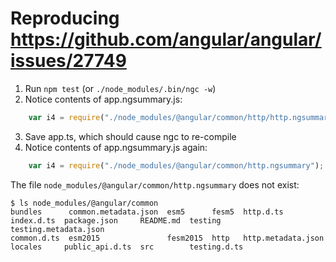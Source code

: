 # Reproducing https://github.com/angular/angular/issues/27749
1. Run `npm test` (or `./node_modules/.bin/ngc -w`)
2. Notice contents of app.ngsummary.js:
```javascript
    var i4 = require("./node_modules/@angular/common/http/http.ngsummary");
```
3. Save app.ts, which should cause ngc to re-compile
4. Notice contents of app.ngsummary.js again:
```javascript
    var i4 = require("./node_modules/@angular/common/http.ngsummary");
```

The file `node_modules/@angular/common/http.ngsummary` does not exist:
```
$ ls node_modules/@angular/common
bundles      common.metadata.json  esm5      fesm5  http.d.ts           index.d.ts  package.json     README.md  testing       testing.metadata.json
common.d.ts  esm2015               fesm2015  http   http.metadata.json  locales     public_api.d.ts  src        testing.d.ts
```
